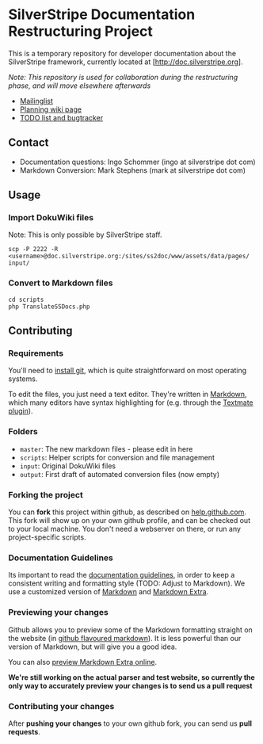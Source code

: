 # SilverStripe Documentation Restructuring Project

This is a temporary repository for developer documentation about the SilverStripe framework, currently located at [http://doc.silverstripe.org].

*Note: This repository is used for collaboration during the restructuring phase, and will move elsewhere afterwards*

 * [Mailinglist](http://groups.google.com/group/silverstripe-documentation)
 * [Planning wiki page](http://doc.silverstripe.org/tmp:documentation-restructuring)
 * [TODO list and bugtracker](http://open.silverstripe.org/query?status=inprogress&status=new&status=replyneeded&status=reviewed&component=Documentation&order=priority&col=id&col=summary&col=status&col=type&col=priority&col=milestone&col=component)

## Contact

 * Documentation questions: Ingo Schommer (ingo at silverstripe dot com)
 * Markdown Conversion: Mark Stephens (mark at silverstripe dot com)

## Usage

### Import DokuWiki files

Note: This is only possible by SilverStripe staff.

	scp -P 2222 -R <username>@doc.silverstripe.org:/sites/ss2doc/www/assets/data/pages/ input/

### Convert to Markdown files

	cd scripts
	php TranslateSSDocs.php
	
## Contributing

### Requirements

You'll need to [install git](http://help.github.com/git-installation-redirect), which is quite straightforward on most operating systems.

To edit the files, you just need a text editor. They're written in [Markdown](http://daringfireball.net/projects/markdown/), which many editors have syntax highlighting for (e.g. through the [Textmate plugin](http://github.com/textmate/markdown.tmbundle)).

### Folders

 * `master`: The new markdown files - please edit in here
 * `scripts`: Helper scripts for conversion and file management
 * `input`: Original DokuWiki files
 * `output`: First draft of automated conversion files (now empty)

### Forking the project

You can **fork** this project within github, as described on [help.github.com](http://help.github.com/forking/).
This fork will show up on your own github profile, and can be checked out to your local machine.
You don't need a webserver on there, or run any project-specific scripts.

### Documentation Guidelines

Its important to read the [documentation guidelines](http://doc.silverstripe.org/contributing#writing_documentation), in order to keep a consistent
writing and formatting style (TODO: Adjust to Markdown). We use a customized version of [Markdown](http://daringfireball.net/projects/markdown/syntax) and [Markdown Extra](http://michelf.com/projects/php-markdown/extra/).

### Previewing your changes

Github allows you to preview some of the Markdown formatting straight on the website 
(in [github flavoured markdown](http://github.github.com/github-flavored-markdown/)). 
It is less powerful than our version of Markdown, but will give you a good idea.

You can also [preview Markdown Extra online](http://michelf.com/projects/php-markdown/dingus/).

**We're still working on the actual parser and test website, so currently the only way to accurately preview
your changes is to send us a pull request**

### Contributing your changes

After **pushing your changes** to your own github fork, you can send us **pull requests**.